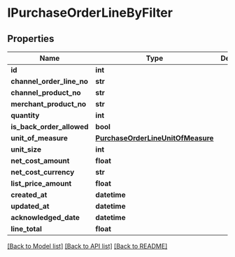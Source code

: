 # IPurchaseOrderLineByFilter

## Properties
Name | Type | Description | Notes
------------ | ------------- | ------------- | -------------
**id** | **int** |  | [optional] 
**channel_order_line_no** | **str** |  | [optional] 
**channel_product_no** | **str** |  | [optional] 
**merchant_product_no** | **str** |  | [optional] 
**quantity** | **int** |  | [optional] 
**is_back_order_allowed** | **bool** |  | [optional] 
**unit_of_measure** | [**PurchaseOrderLineUnitOfMeasure**](PurchaseOrderLineUnitOfMeasure.md) |  | [optional] 
**unit_size** | **int** |  | [optional] 
**net_cost_amount** | **float** |  | [optional] 
**net_cost_currency** | **str** |  | [optional] 
**list_price_amount** | **float** |  | [optional] 
**created_at** | **datetime** |  | [optional] 
**updated_at** | **datetime** |  | [optional] 
**acknowledged_date** | **datetime** |  | [optional] 
**line_total** | **float** |  | [optional] 

[[Back to Model list]](../README.md#documentation-for-models) [[Back to API list]](../README.md#documentation-for-api-endpoints) [[Back to README]](../README.md)

